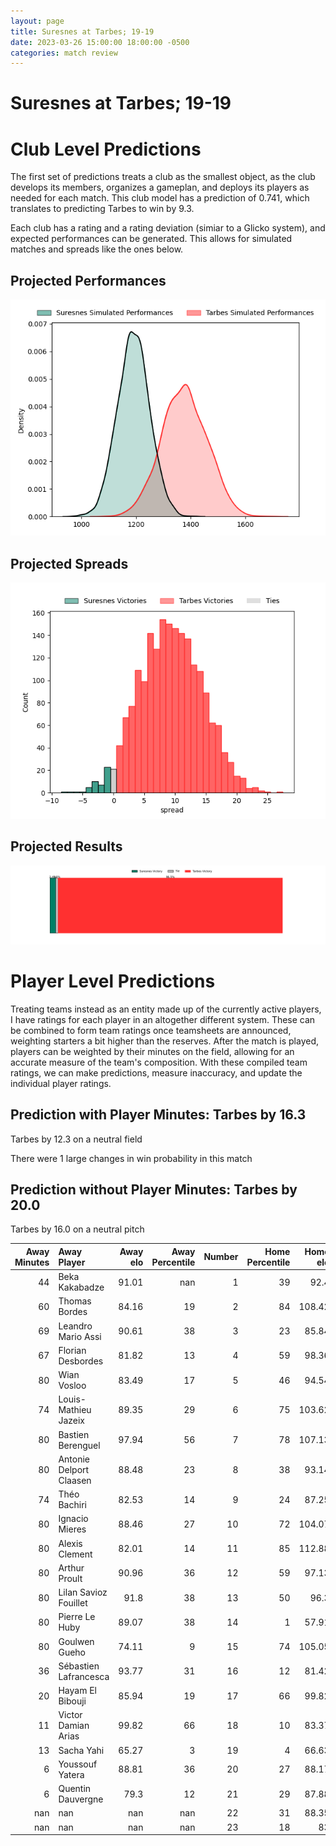 ```yaml
---  
layout: page  
title: Suresnes at Tarbes; 19-19  
date: 2023-03-26 15:00:00 18:00:00 -0500  
categories: match review  
---
```

# Suresnes at Tarbes; 19-19

# Club Level Predictions


The first set of predictions treats a club as the smallest object, as the club develops its members, organizes a gameplan, and deploys its players as needed for each match. This club model has a prediction of 0.741, which translates to predicting Tarbes to win by 9.3.

Each club has a rating and a rating deviation (simiar to a Glicko system), and expected performances can be generated. This allows for simulated matches and spreads like the ones below.
## Projected Performances


![Projected Performances](plots/performances_2023-03-26-Tarbes-Suresnes.png)
## Projected Spreads


![Projected Spreads](plots/spreads_2023-03-26-Tarbes-Suresnes.png)
## Projected Results


![Projected Results](plots/resultbar_2023-03-26-Tarbes-Suresnes.png)
# Player Level Predictions


Treating teams instead as an entity made up of the currently active players, I have ratings for each player in an altogether different system. These can be combined to form team ratings once teamsheets are announced, weighting starters a bit higher than the reserves. After the match is played, players can be weighted by their minutes on the field, allowing for an accurate measure of the team's composition. With these compiled team ratings, we can make predictions, measure inaccuracy, and update the individual player ratings.
## Prediction with Player Minutes: Tarbes by 16.3


Tarbes by 12.3 on a neutral field

There were 1 large changes in win probability in this match
## Prediction without Player Minutes: Tarbes by 20.0


Tarbes by 16.0 on a neutral pitch



|   Away Minutes | Away Player             |   Away elo |   Away Percentile |   Number |   Home Percentile |   Home elo | Home Player            |   Home Minutes |
|---------------:|:------------------------|-----------:|------------------:|---------:|------------------:|-----------:|:-----------------------|---------------:|
|             44 | Beka Kakabadze          |      91.01 |               nan |        1 |                39 |      92.4  | Antoine Palisse        |             49 |
|             60 | Thomas Bordes           |      84.16 |                19 |        2 |                84 |     108.42 | Enzo Mondon            |             49 |
|             69 | Leandro Mario Assi      |      90.61 |                38 |        3 |                23 |      85.84 | Aleksi Tchitchiashvili |             25 |
|             67 | Florian Desbordes       |      81.82 |                13 |        4 |                59 |      98.36 | Aurelien Ricart        |             49 |
|             80 | Wian Vosloo             |      83.49 |                17 |        5 |                46 |      94.54 | Antoine Bousquet       |             80 |
|             74 | Louis-Mathieu Jazeix    |      89.35 |                29 |        6 |                75 |     103.62 | Mattéo Coustalat       |             52 |
|             80 | Bastien Berenguel       |      97.94 |                56 |        7 |                78 |     107.13 | Léo Saint-Guilhem      |             80 |
|             80 | Antonie Delport Claasen |      88.48 |                23 |        8 |                38 |      93.14 | Willem Leon Massyn     |             80 |
|             74 | Théo Bachiri            |      82.53 |                14 |        9 |                24 |      87.25 | Thibaut Dulucq         |             63 |
|             80 | Ignacio Mieres          |      88.46 |                27 |       10 |                72 |     104.07 | Anthony  Fuertes       |             80 |
|             80 | Alexis Clement          |      82.01 |                14 |       11 |                85 |     112.88 | Jonathan Duffau        |             80 |
|             80 | Arthur Proult           |      90.96 |                36 |       12 |                59 |      97.13 | Josaia Vakacegu        |             75 |
|             80 | Lilan Savioz Fouillet   |      91.8  |                38 |       13 |                50 |      96.3  | Alofa Alofa            |             80 |
|             80 | Pierre Le Huby          |      89.07 |                38 |       14 |                 1 |      57.91 | Maxime Oltmann         |             40 |
|             80 | Goulwen Gueho           |      74.11 |                 9 |       15 |                74 |     105.05 | William Pees           |             80 |
|             36 | Sébastien Lafrancesca   |      93.77 |                31 |       16 |                12 |      81.42 | Alexandre Combier      |             31 |
|             20 | Hayam El Bibouji        |      85.94 |                19 |       17 |                66 |      99.82 | Johan Mees Erasmus     |             31 |
|             11 | Victor Damian Arias     |      99.82 |                66 |       18 |                10 |      83.37 | Alexandre Duny         |             55 |
|             13 | Sacha Yahi              |      65.27 |                 3 |       19 |                 4 |      66.63 | Paul Sajous            |             31 |
|              6 | Youssouf Yatera         |      88.81 |                36 |       20 |                27 |      88.17 | Loan Real              |             28 |
|              6 | Quentin Dauvergne       |      79.3  |                12 |       21 |                29 |      87.88 | Alexis Levron          |             17 |
|            nan | nan                     |     nan    |               nan |       22 |                31 |      88.35 | Julien Cantan          |              5 |
|            nan | nan                     |     nan    |               nan |       23 |                18 |      83    | Thibaut Trotta         |             40 |


